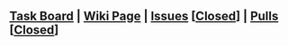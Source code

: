 ## [Task Board][link_task_board] | [Wiki Page][link_wiki_page] | [Issues][link_issues_open] [[Closed][link_issues_closed]] | [Pulls][link_pulls_open] [[Closed][link_pulls_closed]]

[link_task_board]: #
[link_issues_open]: #
[link_issues_closed]: #
[link_pulls_open]: #
[link_pulls_closed]: #
[link_wiki_page]: #
